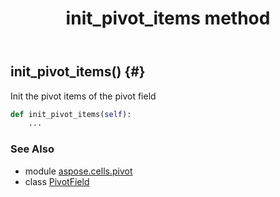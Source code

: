 ﻿---
title: init_pivot_items method
second_title: Aspose.Cells for Python via .NET API References
description: 
type: docs
weight: 100
url: /aspose.cells.pivot/pivotfield/init_pivot_items/
is_root: false
---

## init_pivot_items() {#}

Init the pivot items of the pivot field



```python
def init_pivot_items(self):
    ...
```





### See Also
* module [aspose.cells.pivot](../../)
* class [PivotField](/cells/python-net/aspose.cells.pivot/pivotfield)
